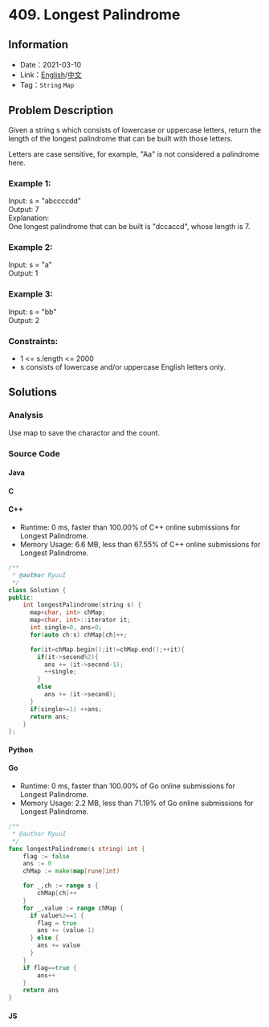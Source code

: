 # 409. Longest Palindrome
## Information
* Date：2021-03-10
* Link：[English](https://leetcode.com/problems/longest-palindrome/)/[中文](https://leetcode-cn.com/problems/longest-palindrome/)
* Tag：`String` `Map`

## Problem Description
Given a string s which consists of lowercase or uppercase letters, return the length of the longest palindrome that can be built with those letters.   

Letters are case sensitive, for example, "Aa" is not considered a palindrome here.
### Example 1:
Input: s = "abccccdd"   
Output: 7   
Explanation:   
One longest palindrome that can be built is "dccaccd", whose length is 7.
### Example 2:
Input: s = "a"   
Output: 1
### Example 3:
Input: s = "bb"   
Output: 2
### Constraints:
* 1 <= s.length <= 2000
* s consists of lowercase and/or uppercase English letters only.
## Solutions
### Analysis
Use map to save the charactor and the count.
### Source Code
#### Java
#### C
#### C++
* Runtime: 0 ms, faster than 100.00% of C++ online submissions for Longest Palindrome.
* Memory Usage: 6.6 MB, less than 67.55% of C++ online submissions for Longest Palindrome.
```cpp
/**
 * @author RyuuI
 */
class Solution {
public:
    int longestPalindrome(string s) {
      map<char, int> chMap;
      map<char, int>::iterator it;
      int single=0, ans=0;
      for(auto ch:s) chMap[ch]++;

      for(it=chMap.begin();it!=chMap.end();++it){
        if(it->second%2){
          ans += (it->second-1);
          ++single;
        }
        else
          ans += (it->second);
      }
      if(single>=1) ++ans;
      return ans;
    }
};
```
#### Python
#### Go
* Runtime: 0 ms, faster than 100.00% of Go online submissions for Longest Palindrome.
* Memory Usage: 2.2 MB, less than 71.19% of Go online submissions for Longest Palindrome.
```go
/**
 * @author RyuuI
 */
func longestPalindrome(s string) int {
    flag := false
    ans := 0
    chMap := make(map[rune]int)

    for _,ch := range s {
        chMap[ch]++
    }
    for _,value := range chMap {
      if value%2==1 {
        flag = true
        ans += (value-1)
      } else {
        ans += value
      }
    }
    if flag==true {
        ans++
    }
    return ans
}
```
#### JS
